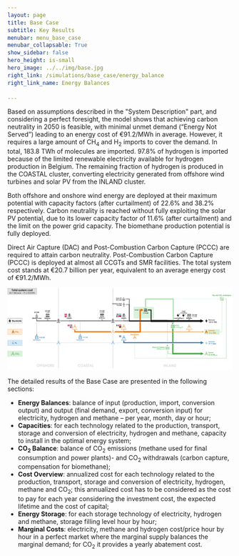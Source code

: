 ```yaml
---
layout: page
title: Base Case
subtitle: Key Results
menubar: menu_base_case
menubar_collapsable: True
show_sidebar: false
hero_height: is-small
hero_image: ../../img/base.jpg
right_link: /simulations/base_case/energy_balance
right_link_name: Energy Balances

---
```


Based on assumptions described in the "System Description" part, and considering a perfect foresight, the model shows that achieving carbon neutrality in 2050 is feasible, with minimal unmet demand (“Energy Not Served”) leading to an energy cost of €91.2/MWh in average. However, it requires a large amount of CH<sub>4</sub> and H<sub>2</sub> imports to cover the demand. In total, 183.8 TWh of molecules are imported. 97.8% of hydrogen is imported because of the limited renewable electricity available for hydrogen production in Belgium. The remaining fraction of hydrogen is produced in the COASTAL cluster, converting electricity generated from offshore wind turbines and solar PV from the INLAND cluster.

Both offshore and onshore wind energy are deployed at their maximum potential with capacity factors (after curtailment) of 22.6% and 38.2% respectively. Carbon neutrality is reached without fully exploiting the solar PV potential, due to its lower capacity factor of 11.6% (after curtailment) and the limit on the power grid capacity. The biomethane production potential is fully deployed.

Direct Air Capture (DAC) and Post-Combustion Carbon Capture (PCCC) are required to attain carbon neutrality. Post-Combustion Carbon Capture (PCCC) is deployed at almost all CCGTs and SMR facilities. The total system cost stands at €20.7 billion per year, equivalent to an average energy cost of €91.2/MWh.

![Base case summary](../../img/basecase.png)

The detailed results of the Base Case are presented in the following sections:

- **Energy Balances**: balance of input (production, import, conversion output) and output (final demand, export, conversion input) for electricity, hydrogen and methane – per year, month, day or hour;
- **Capacities**: for each technology related to the production, transport, storage and conversion of electricity, hydrogen and methane, capacity to install in the optimal energy system;
- **CO<sub>2</sub> Balance**: balance of CO<sub>2</sub> emissions (methane used for final consumption and power plants)- and CO<sub>2</sub> withdrawals (carbon capture, compensation for biomethane);
- **Cost Overview**: annualized cost for each technology related to the production, transport, storage and conversion of electricity, hydrogen, methane and CO<sub>2</sub>; this annualized cost has to be considered as the cost to pay for each year considering the investment cost, the expected lifetime and the cost of capital;
- **Energy Storage**: for each storage technology of electricity, hydrogen and methane, storage filling level hour by hour;
- **Marginal Costs**: electricity, methane and hydrogen cost/price hour by hour in a perfect market where the marginal supply balances the marginal demand; for CO<sub>2</sub> it provides a yearly abatement cost.


